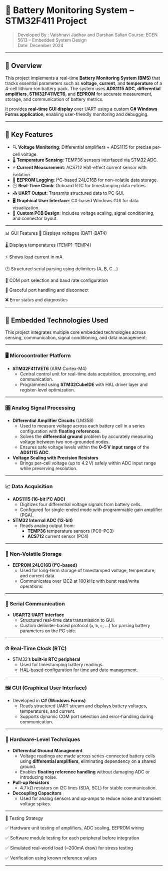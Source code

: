# 🔋 Battery Monitoring System – STM32F411 Project

> Developed By : Vaishnavi Jadhav and Darshan Salian
> Course: ECEN 5613 – Embedded System Design  
> Date: December 2024  

---

## 📌 Overview

This project implements a real-time **Battery Monitoring System (BMS)** that tracks essential parameters such as **voltage**, **current**, and **temperature** of a 4-cell lithium-ion battery pack. The system uses **ADS1115 ADC**, **differential amplifiers**, **STM32F411VET6**, and **EEPROM** for accurate measurement, storage, and communication of battery metrics.

It provides **real-time GUI display** over UART using a custom **C# Windows Forms application**, enabling user-friendly monitoring and debugging.

---

## 🔧 Key Features

- 🔍 **Voltage Monitoring**: Differential amplifiers + ADS1115 for precise per-cell voltage.
- 🌡 **Temperature Sensing**: TEMP36 sensors interfaced via STM32 ADC.
- ⚡ **Current Measurement**: ACS712 Hall-effect current sensor with isolation.
- 💾 **EEPROM Logging**: I²C-based 24LC16B for non-volatile data storage.
- 🕒 **Real-Time Clock**: Onboard RTC for timestamping data entries.
- 📤 **UART Output**: Transmits structured data to PC GUI.
- 🖥 **Graphical User Interface**: C#-based Windows GUI for data visualization.
- 📐 **Custom PCB Design**: Includes voltage scaling, signal conditioning, and connector layout.

---

📊 GUI Features
📡 Displays voltages (BAT1–BAT4)

🌡 Displays temperatures (TEMP1–TEMP4)

⚡ Shows load current in mA

🕒 Structured serial parsing using delimiters (A, B, C…)

🧩 COM port selection and baud rate configuration

🧼 Graceful port handling and disconnect

❌ Error status and diagnostics

---

## 🧩 Embedded Technologies Used

This project integrates multiple core embedded technologies across sensing, communication, signal conditioning, and data management:

---

### 🖥 Microcontroller Platform
- **STM32F411VET6** (ARM Cortex-M4)
  - Central control unit for real-time data acquisition, processing, and communication.
  - Programmed using **STM32CubeIDE** with HAL driver layer and register-level optimization.

---

### 🎛️ Analog Signal Processing
- **Differential Amplifier Circuits** (LM358)
  - Used to measure voltage across each battery cell in a series configuration with **floating references**.
  - Solves the **differential ground** problem by accurately measuring voltage between two non-grounded nodes.
  - Ensures safe voltage levels within the **0–5 V input range** of the **ADS1115 ADC**.
- **Voltage Scaling with Precision Resistors**
  - Brings per-cell voltage (up to 4.2 V) safely within ADC input range while preserving resolution.

---

### 📈 Data Acquisition
- **ADS1115 (16-bit I²C ADC)**
  - Digitizes four differential voltage signals from battery cells.
  - Configured for single-ended mode with programmable gain amplifier (PGA).
- **STM32 Internal ADC (12-bit)**
  - Reads analog output from:
    - **TEMP36** temperature sensors (PC0–PC3)
    - **ACS712** current sensor (PC4)

---

### 💾 Non-Volatile Storage
- **EEPROM 24LC16B (I²C-based)**
  - Used for long-term storage of timestamped voltage, temperature, and current data.
  - Communicates over I2C2 at 100 kHz with burst read/write operations.

---

### 📡 Serial Communication
- **USART2 UART Interface**
  - Structured real-time data transmission to GUI.
  - Custom delimiter-based protocol (`a`, `b`, `c`, ...) for parsing battery parameters on the PC side.

---

### ⏱ Real-Time Clock (RTC)
- STM32’s **built-in RTC peripheral**
  - Used for timestamping battery readings.
  - HAL-based configuration for time and date management.

---

### 🖼 GUI (Graphical User Interface)
- Developed in **C# (Windows Forms)**
  - Reads structured UART stream and displays battery voltages, temperatures, and current.
  - Supports dynamic COM port selection and error-handling during communication.

---

### 🔧 Hardware-Level Techniques
- **Differential Ground Management**
  - Voltage readings are made across series-connected battery cells using **differential amplifiers**, eliminating dependency on a shared ground.
  - Enables **floating reference handling** without damaging ADC or introducing noise.
- **Pull-up Resistors**
  - 4.7 kΩ resistors on I2C lines (SDA, SCL) for stable communication.
- **Decoupling Capacitors**
  - Used for analog sensors and op-amps to reduce noise and transient voltage spikes.
    
---





🧪 Testing Strategy

✅ Hardware unit testing of amplifiers, ADC scaling, EEPROM wiring

✅ Software module testing for each peripheral before integration

✅ Simulated real-world load (~200mA draw) for stress testing

✅ Verification using known reference values


---
